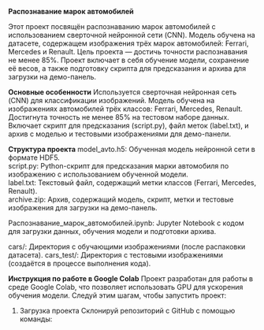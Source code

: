 **Распознавание марок автомобилей**

Этот проект посвящён распознаванию марок автомобилей с использованием сверточной нейронной сети (CNN). Модель обучена на датасете, содержащем изображения трёх марок автомобилей: Ferrari, Mercedes и Renault. Цель проекта — достичь точности распознавания не менее 85%. Проект включает в себя обучение модели, сохранение её весов, а также подготовку скрипта для предсказания и архива для загрузки на демо-панель.

**Основные особенности**
Используется сверточная нейронная сеть (CNN) для классификации изображений.
Модель обучена на изображениях автомобилей трёх классов: Ferrari, Mercedes, Renault.
Достигнута точность не менее 85% на тестовом наборе данных.
Включает скрипт для предсказания (script.py), файл меток (label.txt), и архив с моделью и тестовыми изображениями для демо-панели.

**Структура проекта**
model_avto.h5: Обученная модель нейронной сети в формате HDF5.  
script.py: Python-скрипт для предсказания марки автомобиля по изображению с использованием обученной модели.  
label.txt: Текстовый файл, содержащий метки классов (Ferrari, Mercedes, Renault).  
archive.zip: Архив, содержащий модель, скрипт, метки и тестовые изображения для загрузки на демо-панель.  

Распознавание_марок_автомобилей.ipynb: Jupyter Notebook с кодом для загрузки данных, обучения модели и подготовки архива.  

cars/: Директория с обучающими изображениями (после распаковки датасета).
cars_test/: Директория с тестовыми изображениями (создаётся в процессе выполнения кода).

**Инструкция по работе в Google Colab**
Проект разработан для работы в среде Google Colab, что позволяет использовать GPU для ускорения обучения модели. Следуй этим шагам, чтобы запустить проект:
1. Загрузка проекта
Склонируй репозиторий с GitHub с помощью команды:
